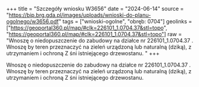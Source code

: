 +++
title = "Szczegóły wniosku W3656"
date = "2024-06-14"
source = "https://bip.brg.gda.pl/images/uploads/wnioski-do-planu-ogolnego/w3656.pdf"
tags = ["wnioski-ogolne", "obręb: 0704"]
geolinks = ["https://geoportal360.pl/map/#clk=226101_1.0704.37&stl=topo", "https://geoportal360.pl/map/#clk=226101_1.0704.37&stl=topo"]
raw = "Wnoszę o niedopuszczenie do zabudowy na działce nr 226101_1.0704.37 . Wnoszę by teren przeznaczyć na zieleń urządzoną lub naturalną (dziką), z utrzymaniem i ochroną Z śni istniejącego drzewostanu. "
+++

Wnoszę o niedopuszczenie do zabudowy na działce nr 226101_1.0704.37 . Wnoszę
by teren przeznaczyć na zieleń urządzoną lub naturalną (dziką), z utrzymaniem i ochroną
Z śni
istniejącego drzewostanu.



